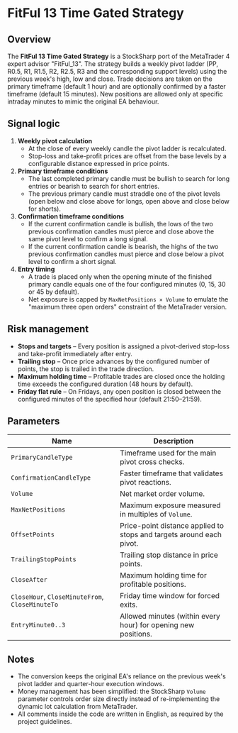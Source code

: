 # FitFul 13 Time Gated Strategy

## Overview
The **FitFul 13 Time Gated Strategy** is a StockSharp port of the MetaTrader 4 expert advisor "FitFul_13". The strategy builds a weekly pivot ladder (PP, R0.5, R1, R1.5, R2, R2.5, R3 and the corresponding support levels) using the previous week's high, low and close. Trade decisions are taken on the primary timeframe (default 1 hour) and are optionally confirmed by a faster timeframe (default 15 minutes). New positions are allowed only at specific intraday minutes to mimic the original EA behaviour.

## Signal logic
1. **Weekly pivot calculation**
   - At the close of every weekly candle the pivot ladder is recalculated.
   - Stop-loss and take-profit prices are offset from the base levels by a configurable distance expressed in price points.
2. **Primary timeframe conditions**
   - The last completed primary candle must be bullish to search for long entries or bearish to search for short entries.
   - The previous primary candle must straddle one of the pivot levels (open below and close above for longs, open above and close below for shorts).
3. **Confirmation timeframe conditions**
   - If the current confirmation candle is bullish, the lows of the two previous confirmation candles must pierce and close above the same pivot level to confirm a long signal.
   - If the current confirmation candle is bearish, the highs of the two previous confirmation candles must pierce and close below a pivot level to confirm a short signal.
4. **Entry timing**
   - A trade is placed only when the opening minute of the finished primary candle equals one of the four configured minutes (0, 15, 30 or 45 by default).
   - Net exposure is capped by `MaxNetPositions × Volume` to emulate the "maximum three open orders" constraint of the MetaTrader version.

## Risk management
- **Stops and targets** – Every position is assigned a pivot-derived stop-loss and take-profit immediately after entry.
- **Trailing stop** – Once price advances by the configured number of points, the stop is trailed in the trade direction.
- **Maximum holding time** – Profitable trades are closed once the holding time exceeds the configured duration (48 hours by default).
- **Friday flat rule** – On Fridays, any open position is closed between the configured minutes of the specified hour (default 21:50–21:59).

## Parameters
| Name | Description |
| --- | --- |
| `PrimaryCandleType` | Timeframe used for the main pivot cross checks. |
| `ConfirmationCandleType` | Faster timeframe that validates pivot reactions. |
| `Volume` | Net market order volume. |
| `MaxNetPositions` | Maximum exposure measured in multiples of `Volume`. |
| `OffsetPoints` | Price-point distance applied to stops and targets around each pivot. |
| `TrailingStopPoints` | Trailing stop distance in price points. |
| `CloseAfter` | Maximum holding time for profitable positions. |
| `CloseHour`, `CloseMinuteFrom`, `CloseMinuteTo` | Friday time window for forced exits. |
| `EntryMinute0..3` | Allowed minutes (within every hour) for opening new positions. |

## Notes
- The conversion keeps the original EA's reliance on the previous week's pivot ladder and quarter-hour execution windows.
- Money management has been simplified: the StockSharp `Volume` parameter controls order size directly instead of re-implementing the dynamic lot calculation from MetaTrader.
- All comments inside the code are written in English, as required by the project guidelines.
